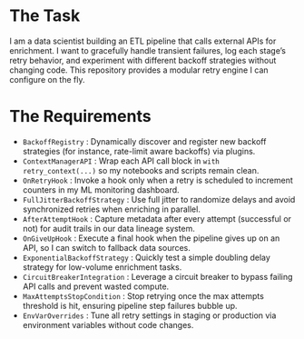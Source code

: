 # The Task

I am a data scientist building an ETL pipeline that calls external APIs for enrichment. I want to gracefully handle transient failures, log each stage’s retry behavior, and experiment with different backoff strategies without changing code. This repository provides a modular retry engine I can configure on the fly.

# The Requirements

* `BackoffRegistry` : Dynamically discover and register new backoff strategies (for instance, rate-limit aware backoffs) via plugins.  
* `ContextManagerAPI` : Wrap each API call block in `with retry_context(...)` so my notebooks and scripts remain clean.  
* `OnRetryHook` : Invoke a hook only when a retry is scheduled to increment counters in my ML monitoring dashboard.  
* `FullJitterBackoffStrategy` : Use full jitter to randomize delays and avoid synchronized retries when enriching in parallel.  
* `AfterAttemptHook` : Capture metadata after every attempt (successful or not) for audit trails in our data lineage system.  
* `OnGiveUpHook` : Execute a final hook when the pipeline gives up on an API, so I can switch to fallback data sources.  
* `ExponentialBackoffStrategy` : Quickly test a simple doubling delay strategy for low-volume enrichment tasks.  
* `CircuitBreakerIntegration` : Leverage a circuit breaker to bypass failing API calls and prevent wasted compute.  
* `MaxAttemptsStopCondition` : Stop retrying once the max attempts threshold is hit, ensuring pipeline step failures bubble up.  
* `EnvVarOverrides` : Tune all retry settings in staging or production via environment variables without code changes.

